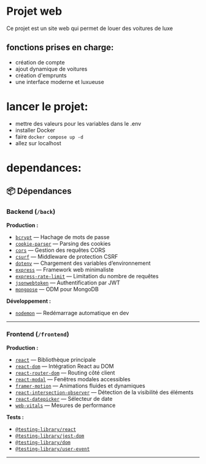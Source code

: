 # Projet web

Ce projet est un site web qui permet de louer des voitures de luxe
## fonctions prises en charge:
- création de compte
- ajout dynamique de voitures
- création d'emprunts
- une interface moderne et luxueuse



# lancer le projet:
- mettre des valeurs pour les variables dans le .env
- installer Docker
- faire `docker compose up -d`
- allez sur localhost 

# dependances:

## 📦 Dépendances

### Backend (`/back`)

**Production :**
- [`bcrypt`](https://www.npmjs.com/package/bcrypt) — Hachage de mots de passe
- [`cookie-parser`](https://www.npmjs.com/package/cookie-parser) — Parsing des cookies
- [`cors`](https://www.npmjs.com/package/cors) — Gestion des requêtes CORS
- [`csurf`](https://www.npmjs.com/package/csurf) — Middleware de protection CSRF
- [`dotenv`](https://www.npmjs.com/package/dotenv) — Chargement des variables d’environnement
- [`express`](https://www.npmjs.com/package/express) — Framework web minimaliste
- [`express-rate-limit`](https://www.npmjs.com/package/express-rate-limit) — Limitation du nombre de requêtes
- [`jsonwebtoken`](https://www.npmjs.com/package/jsonwebtoken) — Authentification par JWT
- [`mongoose`](https://www.npmjs.com/package/mongoose) — ODM pour MongoDB

**Développement :**
- [`nodemon`](https://www.npmjs.com/package/nodemon) — Redémarrage automatique en dev

---

### Frontend (`/frontend`)

**Production :**
- [`react`](https://www.npmjs.com/package/react) — Bibliothèque principale
- [`react-dom`](https://www.npmjs.com/package/react-dom) — Intégration React au DOM
- [`react-router-dom`](https://www.npmjs.com/package/react-router-dom) — Routing côté client
- [`react-modal`](https://www.npmjs.com/package/react-modal) — Fenêtres modales accessibles
- [`framer-motion`](https://www.npmjs.com/package/framer-motion) — Animations fluides et dynamiques
- [`react-intersection-observer`](https://www.npmjs.com/package/react-intersection-observer) — Détection de la visibilité des éléments
- [`react-datepicker`](https://www.npmjs.com/package/react-datepicker) — Sélecteur de date
- [`web-vitals`](https://www.npmjs.com/package/web-vitals) — Mesures de performance

**Tests :**
- [`@testing-library/react`](https://www.npmjs.com/package/@testing-library/react)
- [`@testing-library/jest-dom`](https://www.npmjs.com/package/@testing-library/jest-dom)
- [`@testing-library/dom`](https://www.npmjs.com/package/@testing-library/dom)
- [`@testing-library/user-event`](https://www.npmjs.com/package/@testing-library/user-event)

---
